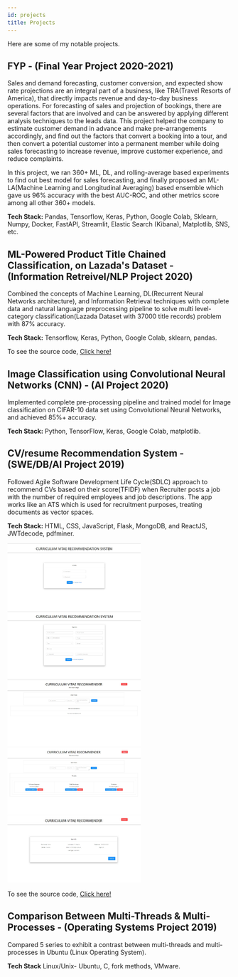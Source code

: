 ```yaml
---
id: projects
title: Projects
---
```


Here are some of my notable projects.

## FYP - (Final Year Project 2020-2021)

Sales and demand forecasting, customer conversion, and expected show rate projections are an integral part of a business, like TRA(Travel Resorts of America), that directly impacts revenue and day-to-day business operations. For forecasting of sales and projection of bookings, there are several factors that are involved and can be answered by applying different analysis techniques to the leads data. This project helped the company to estimate customer demand in advance and make pre-arrangements accordingly, and find out the factors that convert a booking into a tour, and then convert a potential customer into a permanent member while doing sales forecasting to increase revenue, improve customer experience, and reduce complaints.

In this project, we ran 360+ ML, DL, and rolling-average based experiments to find out best model for sales forecasting, and finally proposed an ML-LA(Machine Learning and Longitudinal Averaging) based ensemble which gave us 96% accuracy with the best AUC-ROC, and other metrics score among all other 360+ models.

**Tech Stack:** Pandas, Tensorflow, Keras, Python, Google Colab, Sklearn, Numpy, Docker, FastAPI, Streamlit, Elastic Search (Kibana), Matplotlib, SNS, etc.

## ML-Powered Product Title Chained Classification, on Lazada's Dataset - (Information Retreivel/NLP Project 2020) 

Combined the concepts of Machine Learning, DL(Recurrent Neural Networks architecture), and Information Retrieval techniques with complete data and natural language preprocessing pipeline to solve multi level-category classification(Lazada Dataset with 37000 title records) problem with 87% accuracy.

**Tech Stack:** Tensorflow, Keras, Python, Google Colab, sklearn, pandas.

To see the source code, [Click here!](https://github.com/EishaMazhar/Product-Title-Classification)

## Image Classification using Convolutional Neural Networks (CNN) - (AI Project 2020)

Implemented complete pre-processing pipeline and trained model for Image classification on CIFAR-10 data set using Convolutional Neural Networks, and achieved 85%+ accuracy.

**Tech Stack:** Python, TensorFlow, Keras, Google Colab, matplotlib.

## CV/resume Recommendation System - (SWE/DB/AI Project 2019) 

Followed Agile Software Development Life Cycle(SDLC) approach to recommend CVs based on their score(TFIDF) when Recruiter posts a job with the number of required employees and job descriptions. The app works like an ATS which is used for recruitment purposes, treating documents as vector spaces.

**Tech Stack:** HTML, CSS, JavaScript, Flask, MongoDB, and ReactJS, JWTdecode, pdfminer.

<div>
<p float="left">
   <img src="https://github.com/EishaMazhar/CV-Recommender/blob/master/CV%20recommender_Mockups/WhatsApp%20Image%202020-02-09%20at%209.00.54%20PM%20(2).jpeg"   width="300" height="150"/> 
  <img src="https://github.com/EishaMazhar/CV-Recommender/blob/master/CV%20recommender_Mockups/WhatsApp%20Image%202020-02-09%20at%209.00.54%20PM%20(4).jpeg" width="300" height="150" />
  <img src="https://github.com/EishaMazhar/CV-Recommender/blob/master/CV%20recommender_Mockups/WhatsApp%20Image%202020-02-09%20at%209.00.54%20PM%20(5).jpeg" width="300" height="150" />
  <img src="https://github.com/EishaMazhar/CV-Recommender/blob/master/CV%20recommender_Mockups/WhatsApp%20Image%202020-02-09%20at%209.00.54%20PM.jpeg" width="300" height="150"  />
  <img src="https://github.com/EishaMazhar/CV-Recommender/blob/master/CV%20recommender_Mockups/WhatsApp%20Image%202020-02-09%20at%209.00.54%20PM%20(3).jpeg" width="300" height="150" />
</p>
</div>

To see the source code, [Click here!](https://github.com/EishaMazhar/Software-Engineering-BackendCode-with-ProjectProposal-and-Report-CV-Recommender)


## Comparison Between Multi-Threads & Multi-Processes - (Operating Systems Project 2019)

Compared 5 series to exhibit a contrast between multi-threads and multi-processes in Ubuntu (Linux Operating System).

**Tech Stack** Linux/Unix- Ubuntu, C, fork methods, VMware.

<!--
## Sample-->

<!-- or even embed images with the following Markdown: ![Add alternate text for image](./assets/rosemary.png)-->
